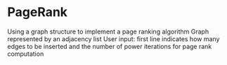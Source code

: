 # PageRank
Using a graph structure to implement a page ranking algorithm
Graph represented by an adjacency list
User input: first line indicates how many edges to be inserted and the number of power iterations for page rank computation
